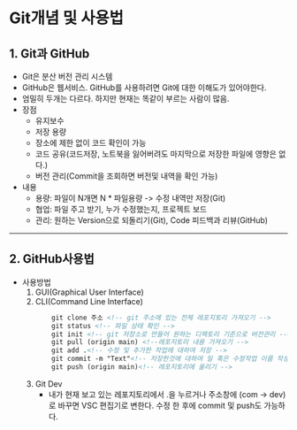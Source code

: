 # Git개념 및 사용법

## 1. Git과 GitHub
- Git은 분산 버전 관리 시스템
- GitHub은 웹서비스. GitHub를 사용하려면 Git에 대한 이해도가 있어야한다.
- 엄밀히 두개는 다르다. 하지만 현재는 똑같이 부르는 사람이 많음.
- 장점
    - 유지보수
    - 저장 용량
    - 장소에 제한 없이 코드 확인이 가능
    - 코드 공유(코드저장, 노트북을 잃어버려도 마지막으로 저장한 파일에 영향은 없다.)
    - 버전 관리(Commit을 조회하면 버전및 내역을 확인 가능)
- 내용
    - 용량: 파일이 N개면 N * 파일용량 -> 수정 내역만 저장(Git)
    - 협업: 파일 주고 받기, 누가 수정했는지, 프로젝트 보드
    - 관리: 원하는 Version으로 되돌리기(Git), Code 피드백과 리뷰(GitHub)

---

## 2. GitHub사용법
- 사용방법
    1. GUI(Graphical User Interface)
    2. CLI(Command Line Interface)
        ```html
            git clone 주소 <!-- git 주소에 있는 전체 레포지토리 가져오기 -->
            git status <!-- 파일 상태 확인 -->
            git init <!-- git 저장소로 만들어 원하는 디렉토리 기준으로 버전관리 -->
            git pull (origin main) <!--레포지토리 내용 가져오기 -->
            git add .<!-- 수정 및 추가한 작업에 대하여 저장 -->
            git commit -m "Text"<!-- 저장한것에 대하여 일 혹은 수정작업 이름 작성 -->
            git push (origin main)<!-- 레포지토리에 올리기 -->
        ```
    3. Git Dev
        - 내가 현재 보고 있는 레포지토리에서 .을 누르거나 주소창에 (com -> dev)로 바꾸면 VSC 편집기로 변한다. 수정 한 후에 commit 및 push도 가능하다.